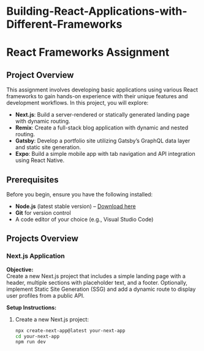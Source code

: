 # Building-React-Applications-with-Different-Frameworks

# React Frameworks Assignment

## Project Overview

This assignment involves developing basic applications using various React frameworks to gain hands-on experience with their unique features and development workflows. In this project, you will explore:

- **Next.js**: Build a server-rendered or statically generated landing page with dynamic routing.
- **Remix**: Create a full-stack blog application with dynamic and nested routing.
- **Gatsby**: Develop a portfolio site utilizing Gatsby’s GraphQL data layer and static site generation.
- **Expo**: Build a simple mobile app with tab navigation and API integration using React Native.

## Prerequisites

Before you begin, ensure you have the following installed:
- **Node.js** (latest stable version) – [Download here](https://nodejs.org/)
- **Git** for version control
- A code editor of your choice (e.g., Visual Studio Code)

## Projects Overview

### Next.js Application

**Objective:**  
Create a new Next.js project that includes a simple landing page with a header, multiple sections with placeholder text, and a footer. Optionally, implement Static Site Generation (SSG) and add a dynamic route to display user profiles from a public API.

**Setup Instructions:**
1. Create a new Next.js project:
   ```bash
   npx create-next-app@latest your-next-app
   cd your-next-app
   npm run dev
